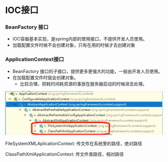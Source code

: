 # IOC接口

### BeanFactory 接口

* IOC容器基本实现，是spring内部的使用接口，不提供开发人员使用。
* 加载配置文件时候不会创建对象，只有在用的时候才去创建对象

### ApplicationContext接口

* BeanFactory 接口的子接口，提供更多更强大的功能，一般由开发人员使用。
* 在加载配置文件时就会创建对象。
  * 比较合理，把耗时间耗资源的事放在服务器启动的时候进去处理。

![](../.gitbook/assets/image%20%2816%29.png)

FileSystemXMLAplicationContext: 传文件在系统里的路径，绝对路径

ClassPathXmlApplicationContext: 传文件类路径，相对路径

